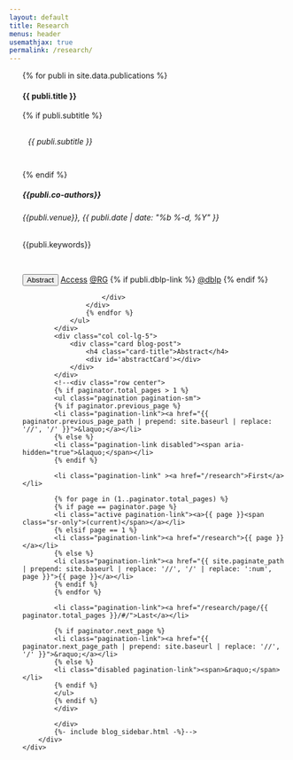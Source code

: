 ```yaml
---
layout: default
title: Research
menus: header
usemathjax: true
permalink: /research/
---
```

<!--<script src="load-mathjax.js" async></script>-->
<script>
    function changeAbstract(text) {
    document.getElementById('abstractCard').setAttribute('style', 'white-space: pre-line;');
    document.getElementById('abstractCard').textContent = text;
    }
</script>

<div class="container-fluid">
    <div class="row" id="blog-posts-container">
        <div class="col col-lg-6">
            <ul>
                {% for publi in site.data.publications %}
                <div class="card blog-post" id="{{publi.id}}">
                    <!--<img class="card-img-top" src="{{site.url}}{{site.baseurl}}{{ publi.thumbnail }}">-->
                    <div class="card-body center">
                        <!-- <img src="{{site.url}}{{site.baseurl}}/assets/img/{{ site.author_logo }}" class="author-profile-img"> -->
                        <h4 class="card-title">{{ publi.title }}</h4>
                        {% if publi.subtitle %}
                        <h6 class="card-subtitle" style="padding: 10px">{{ publi.subtitle }}</h6>
                        {% endif %}
                        <h5> {{publi.co-authors}} </h5>
                        <h6 class="card-subtitle mb-2 text-muted">{{publi.venue}}, {{ publi.date | date: "%b %-d, %Y" }}</h6>  
                        <p> {{publi.keywords}} </p>
                        <br>
                            <p class="profile-links">
                                <button class="btn btn-dark btn-lg" onclick="changeAbstract('{{publi.summary}}')" href="#abstractCard">Abstract</button>
                                <a href="{{ publi.doi | prepend: site.baseurl }}" rel="noopener noreferrer" target=_blank data-disqus-identifier="{{ publi.url }}" class="btn btn-dark btn-lg">Access</a>
                                <a href="{{ publi.rg-link | prepend: site.baseurl }}" rel="noopener noreferrer" target=_blank data-disqus-identifier="{{ publi.url }}" class="btn btn-dark btn-lg">@RG</a>
                                {% if publi.dblp-link %}
                                <a href="{{ publi.dblp-link | prepend: site.baseurl }}" rel="noopener noreferrer" target=_blank data-disqus-identifier="{{ publi.url }}" class="btn btn-dark btn-lg">@dblp</a>
                                {% endif %}
                            </p>
                            
                        </div>
                    </div>
                    {% endfor %}
                </ul>
            </div>
            <div class="col col-lg-5">
                <div class="card blog-post">
                    <h4 class="card-title">Abstract</h4>
                    <div id='abstractCard'></div>
                </div>
            </div>
            <!--<div class="row center">
            {% if paginator.total_pages > 1 %}
            <ul class="pagination pagination-sm">
            {% if paginator.previous_page %}
            <li class="pagination-link"><a href="{{ paginator.previous_page_path | prepend: site.baseurl | replace: '//', '/' }}">&laquo;</a></li>
            {% else %}
            <li class="pagination-link disabled"><span aria-hidden="true">&laquo;</span></li>
            {% endif %}
            
            <li class="pagination-link" ><a href="/research">First</a></li>
            
            {% for page in (1..paginator.total_pages) %}
            {% if page == paginator.page %}
            <li class="active pagination-link"><a>{{ page }}<span class="sr-only">(current)</span></a></li>
            {% elsif page == 1 %}
            <li class="pagination-link"><a href="/research">{{ page }}</a></li>
            {% else %}
            <li class="pagination-link"><a href="{{ site.paginate_path | prepend: site.baseurl | replace: '//', '/' | replace: ':num', page }}">{{ page }}</a></li>
            {% endif %}
            {% endfor %}
            
            <li class="pagination-link"><a href="/research/page/{{ paginator.total_pages }}/#/">Last</a></li>
            
            {% if paginator.next_page %}
            <li class="pagination-link"><a href="{{ paginator.next_page_path | prepend: site.baseurl | replace: '//', '/' }}">&raquo;</a></li>
            {% else %}
            <li class="disabled pagination-link"><span>&raquo;</span></li>
            {% endif %}
            </ul>
            {% endif %}
            </div>
            
            </div>
            {%- include blog_sidebar.html -%}-->
        </div>
    </div>
    
    
    
